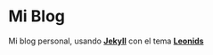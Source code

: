 # Mi Blog

Mi blog personal, usando **[Jekyll](https://jekyllrb.com/)** con el tema **[Leonids](http://renyuanz.github.io/leonids)**